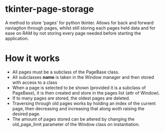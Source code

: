 # tkinter-page-storage
A method to store 'pages' for python tkinter. Allows for back and forward naviagtion through pages, whilst still storing each pages held data and for ease on RAM by not storing every page needed before starting the application.

# How it works
- All pages must be a subclass of the PageBase class.
- All subclasses __name__ is taken in the Window manager and then stored with access to a class
- When a page is selected to be shown (provided it is a subclass of PageBase), it is then created and store in the pages list (attr of Window).
- If to many pages are stored, the oldest pages are deleted.
- Traversing through old pages works by holding an index of the current page, then decreasing and increasing that along woth raising the desired page.
- The amount of pages stored can be altered by changing the old_page_limit parameter of the Window class on instantiation.
